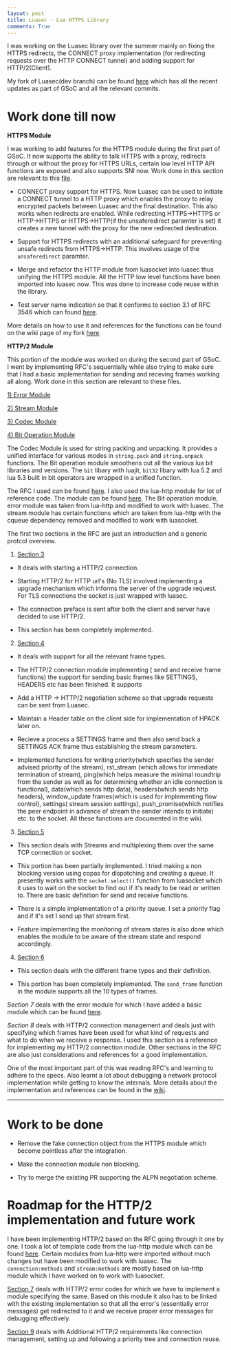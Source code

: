 ```yaml
---
layout: post
title: Luasec - Lua HTTPS Library
comments: True
---
```


I was working on the Luasec library over the summer mainly on fixing the HTTPS redirects, the CONNECT proxy implementation (for redirecting requests over the HTTP CONNECT tunnel) and adding support for HTTP/2(Client). 

My fork of Luasec(dev branch) can be found <a href="https://github.com/whoami-nr/luasec/tree/dev">here</a> which has all the recent updates as part of GSoC and all the relevant commits.

# Work done till now

<strong>HTTPS Module</strong>

I was working to add features for the HTTPS module during the first part of GSoC. It now supports the ability to talk HTTPS with a proxy, redirects through or without the proxy for HTTPS URLs, certain low level HTTP API functions are exposed and also supports SNI now. Work done in this section are relevant to this [file](https://github.com/whoami-nr/luasec/blob/dev/src/https.lua).


- CONNECT proxy support for HTTPS. Now Luasec can be used to initiate a CONNECT tunnel to a HTTP
proxy which enables the proxy to relay encrypted packets between Luasec and the final destination. This also works when redirects are enabled. While redirecting HTTPS->HTTPS or HTTP->HTTPS or HTTPS->HTTP(if the unsaferedirect paramter is set) it creates a new tunnel with the proxy for the new redirected destination. 

- Support for HTTPS redirects with an additional safeguard for preventing unsafe redirects from HTTPS->HTTP. This involves usage of the `unsaferedirect` paramter. 

- Merge and refactor the HTTP module from luasocket into luasec thus unifying the HTTPS module. All the HTTP low level functions have been imported into luasec now. This was done to increase code reuse within the library. 

- Test server name indication so that it conforms to section 3.1 of RFC 3546 which can found <a href="https://www.ietf.org/rfc/rfc3546.txt">here</a>.

More details on how to use it and references for the functions can be found on the wiki page of my fork <a href="https://github.com/whoami-nr/luasec/wiki/Luasec-HTTPS-Module">here</a>.

<strong>HTTP/2 Module</strong>

This portion of the module was worked on during the second part of GSoC. I went by implementing RFC's sequentially while also trying to make sure that I had a basic implementation for sending and receving frames working all along. Work done in this section are relevant to these files. 

[1) Error Module](https://github.com/whoami-nr/luasec/blob/dev/src/http2_error.lua)

[2) Stream Module](https://github.com/whoami-nr/luasec/blob/dev/src/http2_stream.lua)

[3) Codec Module](https://github.com/whoami-nr/luasec/blob/dev/src/codec.lua)

[4) Bit Operation Module](https://github.com/whoami-nr/luasec/blob/dev/src/bit.lua)

The Codec Module is used for string packing and unpacking. It provides a unified interface for various modes in `string.pack` and `string.unpack` functions. The Bit operation module smoothens out all the various lua bit libraries and versions. The `bit` libary with luajit, `bit32` libary with lua 5.2 and lua 5.3 built in bit operators are wrapped in a unified function. 

The RFC I used can be found [here](http://httpwg.org/specs/rfc7540.html). I also used the lua-http module for lot of reference code. The module can be found [here](https://github.com/daurnimator/lua-http/). The Bit operation module, error module was taken from lua-http and modified to work with luasec. The stream module has certain functions which are taken from lua-http with the cqueue dependency removed and modified to work with luasocket. 

The first two sections in the RFC are just an introduction and a generic protcol overview. 

1) [Section 3](http://httpwg.org/specs/rfc7540.html#rfc.section.3)

- It deals with starting a HTTP/2 connection. 

- Starting HTTP/2 for HTTP url's (No TLS) involved implementing a upgrade mechanism which informs the server of the upgrade request. For TLS connections the socket is just wrapped with luasec. 

- The connection preface is sent after both the client and server have decided to use HTTP/2.

- This section has been completely implemented. 

2) [Section 4](http://httpwg.org/specs/rfc7540.html#rfc.section.4)

- It deals with support for all the relevant frame types.

- The HTTP/2 connection module implementing ( send and receive frame functions) the support for sending basic frames like SETTINGS, HEADERS etc has been finished. It supports 

- Add a HTTP -> HTTP/2 negotiation scheme so that upgrade requests can be sent from Luasec. 

- Maintain a Header table on the client side for implementation of HPACK later on. 

- Recieve a process a SETTINGS frame and then also send back a SETTINGS ACK frame thus establishing the stream parameters.

- Implemented functions for writing priority(which specifies the sender advised priority of the stream), rst_stream (which allows for immediate termination of stream), ping(which helps measure the minimal roundtrip from the sender as well as for determining whether an idle connection is functional), data(which sends http data), headers(which sends http headers), window_update frames(which is used for implementing flow control), settings( stream session settings), push_promise(which notifies the peer endpoint in advance of stream the sender intends to initiate) etc. to the socket. All these functions are documented in the wiki. 

3) [Section 5](http://httpwg.org/specs/rfc7540.html#rfc.section.5)

- This section deals with Streams and multiplexing them over the same TCP connection or socket. 

- This portion has been partially implemented. I tried making a non blocking version using copas for dispatching and creating a queue. It presently works with the `socket.select()` function from luasocket which it uses to wait on the socket to find out if it's ready to be read or written to. There are basic definition for send and receive functions. 

- There is a simple implementation of a priority queue. I set a priority flag and if it's set I send up that stream first. 

- Feature implementing the monitoring of stream states is also done which enables the module to be aware of the stream state and respond accordingly. 

4) [Section 6](http://httpwg.org/specs/rfc7540.html#rfc.section.6)

- This section deals with the different frame types and their definition. 

- This portion has been completely implemented. The `send_frame` function in the module supports all the 10 types of frames. 


*Section 7* deals with the error module for which I have added a basic module which can be found [here](https://github.com/whoami-nr/luasec/blob/dev/src/http2_error.lua).

*Section 8* deals with HTTP/2 connection management and deals just with specifying which frames have been used for what kind of requests and what to do when we receive a response. I used this section as a reference for implementing my HTTP/2 connection module. Other sections in the RFC are also just considerations and references for a good implementation.


One of the most important part of this was reading RFC's and learning to adhere to the specs. Also learnt a lot about debugging a network protocol implementation while getting to know the internals. More details about the implementation and references can be found in the [wiki](https://github.com/whoami-nr/luasec/wiki/Luasec-HTTP-2-Module). 

---

# Work to be done

- Remove the fake connection object from the HTTPS module which become pointless after the integration. 

- Make the connection module non blocking.  

- Try to merge the existing PR supporting the ALPN negotiation scheme. 


# Roadmap for the HTTP/2 implementation and future work

I have been implementing HTTP/2 based on the RFC going through it one by one. I took a lot of template code from the lua-http module which can be found [here](https://github.com/daurnimator/lua-http/). Certain modules from lua-http were imported without much changes but have been modified to work with luasec. The `connection:methods` and `stream:methods` are mostly based on lua-http module which I have worked on to work with luasocket. 

[Section 7](http://httpwg.org/specs/rfc7540.html#rfc.section.7) deals with HTTP/2 error codes for which we have to implement a module specifying the same. Based on this module it also has to be linked with the existing implementation so that all the error's (essentially error messages) get redirected to it and we receive proper error messages for debugging effectively. 


[Section 9](http://httpwg.org/specs/rfc7540.html#rfc.section.9) deals with Additional HTTP/2 requirements like connection management, setting up and following a priority tree and connection reuse. 
